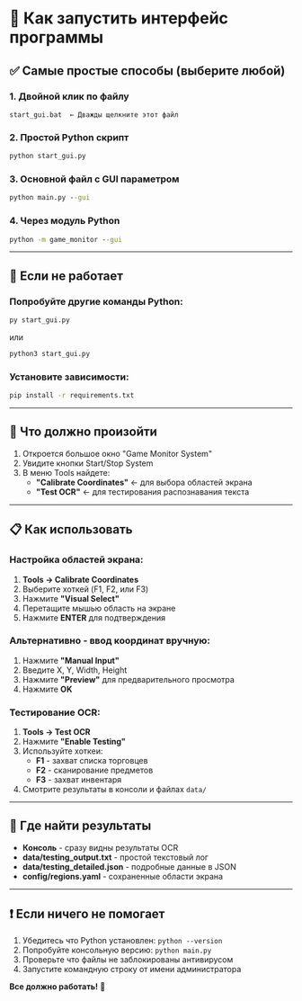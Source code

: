 # 🚀 Как запустить интерфейс программы

## ✅ Самые простые способы (выберите любой)

### 1. Двойной клик по файлу
```
start_gui.bat  ← Дважды щелкните этот файл
```

### 2. Простой Python скрипт
```cmd
python start_gui.py
```

### 3. Основной файл с GUI параметром  
```cmd
python main.py --gui
```

### 4. Через модуль Python
```cmd
python -m game_monitor --gui
```

---

## 🔧 Если не работает

### Попробуйте другие команды Python:
```cmd
py start_gui.py
```
или
```cmd
python3 start_gui.py  
```

### Установите зависимости:
```cmd
pip install -r requirements.txt
```

---

## 🎯 Что должно произойти

1. Откроется большое окно "Game Monitor System"
2. Увидите кнопки Start/Stop System  
3. В меню Tools найдете:
   - **"Calibrate Coordinates"** ← для выбора областей экрана
   - **"Test OCR"** ← для тестирования распознавания текста

---

## 📋 Как использовать

### Настройка областей экрана:
1. **Tools → Calibrate Coordinates**
2. Выберите хоткей (F1, F2, или F3)
3. Нажмите **"Visual Select"** 
4. Перетащите мышью область на экране
5. Нажмите **ENTER** для подтверждения

### Альтернативно - ввод координат вручную:
1. Нажмите **"Manual Input"**
2. Введите X, Y, Width, Height
3. Нажмите **"Preview"** для предварительного просмотра
4. Нажмите **OK**

### Тестирование OCR:
1. **Tools → Test OCR**
2. Нажмите **"Enable Testing"**
3. Используйте хоткеи:
   - **F1** - захват списка торговцев
   - **F2** - сканирование предметов  
   - **F3** - захват инвентаря
4. Смотрите результаты в консоли и файлах `data/`

---

## 📁 Где найти результаты

- **Консоль** - сразу видны результаты OCR
- **data/testing_output.txt** - простой текстовый лог
- **data/testing_detailed.json** - подробные данные в JSON
- **config/regions.yaml** - сохраненные области экрана

---

## ❗ Если ничего не помогает

1. Убедитесь что Python установлен: `python --version`
2. Попробуйте консольную версию: `python main.py`
3. Проверьте что файлы не заблокированы антивирусом
4. Запустите командную строку от имени администратора

**Все должно работать!** 🎉